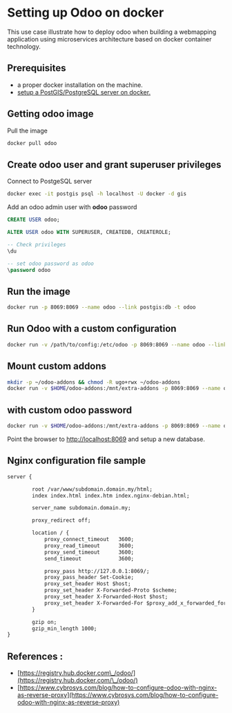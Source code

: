 # Setting up Odoo on docker

This use case illustrate how to deploy odoo when building a webmapping application using microservices architecture based on docker container technology.

## Prerequisites

- a proper docker installation on the machine.
- [setup a PostGIS/PostgreSQL server on docker.](./postgis-on-docker.md) 

## Getting odoo image

Pull the image
```bash
docker pull odoo
```

## Create odoo user and grant superuser privileges

Connect to PostgeSQL server 
```bash
docker exec -it postgis psql -h localhost -U docker -d gis
```

Add an odoo admin user with **odoo** password
```sql
CREATE USER odoo;

ALTER USER odoo WITH SUPERUSER, CREATEDB, CREATEROLE;

-- Check privileges
\du

-- set odoo password as odoo
\password odoo

```

## Run the image

```bash
docker run -p 8069:8069 --name odoo --link postgis:db -t odoo
```

## Run Odoo with a custom configuration

```bash
docker run -v /path/to/config:/etc/odoo -p 8069:8069 --name odoo --link postgis:db -t odoo
```

## Mount custom addons

```bash
mkdir -p ~/odoo-addons && chmod -R ugo+rwx ~/odoo-addons
docker run -v $HOME/odoo-addons:/mnt/extra-addons -p 8069:8069 --name odoo --link postgis:db -t odoo
```
## with custom odoo password 

```bash
docker run -v $HOME/odoo-addons:/mnt/extra-addons -p 8069:8069 --name odoo -e POSTGRES_PASSWORD=<pwd> --link postgis:db -t odoo
```

Point the browser to [http://localhost:8069](http://localhost:8069) and setup a new database.

## Nginx configuration file sample

```apache
server {

        root /var/www/subdomain.domain.my/html;
        index index.html index.htm index.nginx-debian.html;

        server_name subdomain.domain.my;

        proxy_redirect off;

        location / {
            proxy_connect_timeout   3600;
            proxy_read_timeout      3600;
            proxy_send_timeout      3600;
            send_timeout            3600;

            proxy_pass http://127.0.0.1:8069/;
            proxy_pass_header Set-Cookie;
            proxy_set_header Host $host;
            proxy_set_header X-Forwarded-Proto $scheme;
            proxy_set_header X-Forwarded-Host $host;
            proxy_set_header X-Forwarded-For $proxy_add_x_forwarded_for;
        }

        gzip on;
        gzip_min_length 1000;
}
```

## References : 

- [https://registry.hub.docker.com\_/odoo/](https://registry.hub.docker.com/\_/odoo/)
- [https://www.cybrosys.com/blog/how-to-configure-odoo-with-nginx-as-reverse-proxy](https://www.cybrosys.com/blog/how-to-configure-odoo-with-nginx-as-reverse-proxy)

